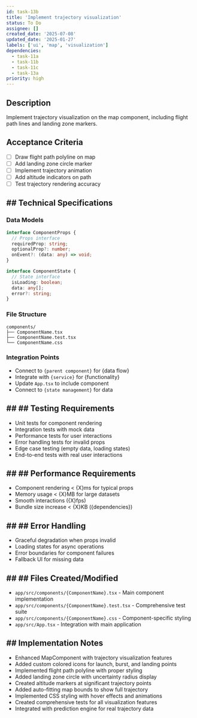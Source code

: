 ```yaml
---
id: task-13b
title: 'Implement trajectory visualization'
status: To Do
assignee: []
created_date: '2025-07-08'
updated_date: '2025-01-27'
labels: ['ui', 'map', 'visualization']
dependencies:
  - task-11a
  - task-11b
  - task-11c
  - task-13a
priority: high
---
```


## Description

Implement trajectory visualization on the map component, including flight path lines and landing zone markers.

## Acceptance Criteria
- [ ] Draw flight path polyline on map
- [ ] Add landing zone circle marker
- [ ] Implement trajectory animation
- [ ] Add altitude indicators on path
- [ ] Test trajectory rendering accuracy

## ## Technical Specifications

### Data Models
```typescript
interface ComponentProps {
  // Props interface
  requiredProp: string;
  optionalProp?: number;
  onEvent?: (data: any) => void;
}

interface ComponentState {
  // State interface
  isLoading: boolean;
  data: any[];
  error?: string;
}
```

### File Structure
```
components/
├── ComponentName.tsx
├── ComponentName.test.tsx
└── ComponentName.css
```

### Integration Points
- Connect to `{parent component}` for {data flow}
- Integrate with `{service}` for {functionality}
- Update `App.tsx` to include component
- Connect to `{state management}` for data

## ## ## Testing Requirements
- Unit tests for component rendering
- Integration tests with mock data
- Performance tests for user interactions
- Error handling tests for invalid props
- Edge case testing (empty data, loading states)
- End-to-end tests with real user interactions

## ## ## Performance Requirements
- Component rendering < {X}ms for typical props
- Memory usage < {X}MB for large datasets
- Smooth interactions ({X}fps)
- Bundle size increase < {X}KB ({dependencies})

## ## ## Error Handling
- Graceful degradation when props invalid
- Loading states for async operations
- Error boundaries for component failures
- Fallback UI for missing data

## ## ## Files Created/Modified
- `app/src/components/{ComponentName}.tsx` - Main component implementation
- `app/src/components/{ComponentName}.test.tsx` - Comprehensive test suite
- `app/src/components/{ComponentName}.css` - Component-specific styling
- `app/src/App.tsx` - Integration with main application

## ## Implementation Notes
- Enhanced MapComponent with trajectory visualization features
- Added custom colored icons for launch, burst, and landing points
- Implemented flight path polyline with proper styling
- Added landing zone circle with uncertainty radius display
- Created altitude markers at significant trajectory points
- Added auto-fitting map bounds to show full trajectory
- Implemented CSS styling with hover effects and animations
- Created comprehensive tests for all visualization features
- Integrated with prediction engine for real trajectory data 